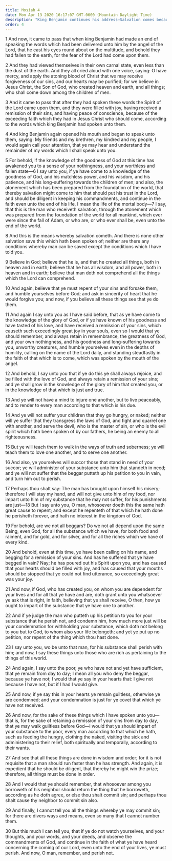 ```yaml
---
title: Mosiah 4
date: Mon Apr 13 2020 16:17:07 GMT-0600 (Mountain Daylight Time)
description: "King Benjamin continues his address—Salvation comes because of the Atonement—Believe in God to be saved—Retain a remission of your sins through faithfulness—Impart of your substance to the poor—Do all things in wisdom and order. About 124 B.C."
order: 4
---
```


1 And now, it came to pass that when king Benjamin had made an end of speaking the words which had been delivered unto him by the angel of the Lord, that he cast his eyes round about on the multitude, and behold they had fallen to the earth, for the fear of the Lord had come upon them.

2 And they had viewed themselves in their own carnal state, even less than the dust of the earth. And they all cried aloud with one voice, saying: O have mercy, and apply the atoning blood of Christ that we may receive forgiveness of our sins, and our hearts may be purified; for we believe in Jesus Christ, the Son of God, who created heaven and earth, and all things; who shall come down among the children of men.

3 And it came to pass that after they had spoken these words the Spirit of the Lord came upon them, and they were filled with joy, having received a remission of their sins, and having peace of conscience, because of the exceeding faith which they had in Jesus Christ who should come, according to the words which king Benjamin had spoken unto them.

4 And king Benjamin again opened his mouth and began to speak unto them, saying: My friends and my brethren, my kindred and my people, I would again call your attention, that ye may hear and understand the remainder of my words which I shall speak unto you.

5 For behold, if the knowledge of the goodness of God at this time has awakened you to a sense of your nothingness, and your worthless and fallen state—6 I say unto you, if ye have come to a knowledge of the goodness of God, and his matchless power, and his wisdom, and his patience, and his long-suffering towards the children of men; and also, the atonement which has been prepared from the foundation of the world, that thereby salvation might come to him that should put his trust in the Lord, and should be diligent in keeping his commandments, and continue in the faith even unto the end of his life, I mean the life of the mortal body—7 I say, that this is the man who receiveth salvation, through the atonement which was prepared from the foundation of the world for all mankind, which ever were since the fall of Adam, or who are, or who ever shall be, even unto the end of the world.

8 And this is the means whereby salvation cometh. And there is none other salvation save this which hath been spoken of; neither are there any conditions whereby man can be saved except the conditions which I have told you.

9 Believe in God; believe that he is, and that he created all things, both in heaven and in earth; believe that he has all wisdom, and all power, both in heaven and in earth; believe that man doth not comprehend all the things which the Lord can comprehend.

10 And again, believe that ye must repent of your sins and forsake them, and humble yourselves before God; and ask in sincerity of heart that he would forgive you; and now, if you believe all these things see that ye do them.

11 And again I say unto you as I have said before, that as ye have come to the knowledge of the glory of God, or if ye have known of his goodness and have tasted of his love, and have received a remission of your sins, which causeth such exceedingly great joy in your souls, even so I would that ye should remember, and always retain in remembrance, the greatness of God, and your own nothingness, and his goodness and long-suffering towards you, unworthy creatures, and humble yourselves even in the depths of humility, calling on the name of the Lord daily, and standing steadfastly in the faith of that which is to come, which was spoken by the mouth of the angel.

12 And behold, I say unto you that if ye do this ye shall always rejoice, and be filled with the love of God, and always retain a remission of your sins; and ye shall grow in the knowledge of the glory of him that created you, or in the knowledge of that which is just and true.

13 And ye will not have a mind to injure one another, but to live peaceably, and to render to every man according to that which is his due.

14 And ye will not suffer your children that they go hungry, or naked; neither will ye suffer that they transgress the laws of God, and fight and quarrel one with another, and serve the devil, who is the master of sin, or who is the evil spirit which hath been spoken of by our fathers, he being an enemy to all righteousness.

15 But ye will teach them to walk in the ways of truth and soberness; ye will teach them to love one another, and to serve one another.

16 And also, ye yourselves will succor those that stand in need of your succor; ye will administer of your substance unto him that standeth in need; and ye will not suffer that the beggar putteth up his petition to you in vain, and turn him out to perish.

17 Perhaps thou shalt say: The man has brought upon himself his misery; therefore I will stay my hand, and will not give unto him of my food, nor impart unto him of my substance that he may not suffer, for his punishments are just—18 But I say unto you, O man, whosoever doeth this the same hath great cause to repent; and except he repenteth of that which he hath done he perisheth forever, and hath no interest in the kingdom of God.

19 For behold, are we not all beggars? Do we not all depend upon the same Being, even God, for all the substance which we have, for both food and raiment, and for gold, and for silver, and for all the riches which we have of every kind.

20 And behold, even at this time, ye have been calling on his name, and begging for a remission of your sins. And has he suffered that ye have begged in vain? Nay; he has poured out his Spirit upon you, and has caused that your hearts should be filled with joy, and has caused that your mouths should be stopped that ye could not find utterance, so exceedingly great was your joy.

21 And now, if God, who has created you, on whom you are dependent for your lives and for all that ye have and are, doth grant unto you whatsoever ye ask that is right, in faith, believing that ye shall receive, O then, how ye ought to impart of the substance that ye have one to another.

22 And if ye judge the man who putteth up his petition to you for your substance that he perish not, and condemn him, how much more just will be your condemnation for withholding your substance, which doth not belong to you but to God, to whom also your life belongeth; and yet ye put up no petition, nor repent of the thing which thou hast done.

23 I say unto you, wo be unto that man, for his substance shall perish with him; and now, I say these things unto those who are rich as pertaining to the things of this world.

24 And again, I say unto the poor, ye who have not and yet have sufficient, that ye remain from day to day; I mean all you who deny the beggar, because ye have not; I would that ye say in your hearts that: I give not because I have not, but if I had I would give.

25 And now, if ye say this in your hearts ye remain guiltless, otherwise ye are condemned; and your condemnation is just for ye covet that which ye have not received.

26 And now, for the sake of these things which I have spoken unto you—that is, for the sake of retaining a remission of your sins from day to day, that ye may walk guiltless before God—I would that ye should impart of your substance to the poor, every man according to that which he hath, such as feeding the hungry, clothing the naked, visiting the sick and administering to their relief, both spiritually and temporally, according to their wants.

27 And see that all these things are done in wisdom and order; for it is not requisite that a man should run faster than he has strength. And again, it is expedient that he should be diligent, that thereby he might win the prize; therefore, all things must be done in order.

28 And I would that ye should remember, that whosoever among you borroweth of his neighbor should return the thing that he borroweth, according as he doth agree, or else thou shalt commit sin; and perhaps thou shalt cause thy neighbor to commit sin also.

29 And finally, I cannot tell you all the things whereby ye may commit sin; for there are divers ways and means, even so many that I cannot number them.

30 But this much I can tell you, that if ye do not watch yourselves, and your thoughts, and your words, and your deeds, and observe the commandments of God, and continue in the faith of what ye have heard concerning the coming of our Lord, even unto the end of your lives, ye must perish. And now, O man, remember, and perish not.
